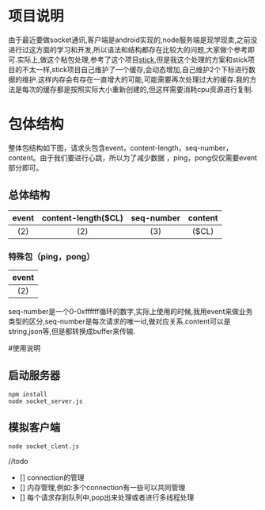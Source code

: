 # 项目说明
由于最近要做socket通讯,客户端是android实现的,node服务端是现学现卖,之前没进行过这方面的学习和开发,所以语法和结构都存在比较大的问题,大家做个参考即可.实际上,做这个粘包处理,参考了这个项目[stick](https://github.com/lvgithub/stick),但是我这个处理的方案和stick项目的不太一样,stick项目自己维护了一个缓存,会动态增加,自己维护2个下标进行数据的维护.这样内存会有存在一直增大的可能,可能需要再次处理过大的缓存.我的方法是每次的缓存都是按照实际大小重新创建的,但这样需要消耗cpu资源进行复制.
# 包体结构
整体包结构如下图，请求头包含event，content-length，seq-number，content。由于我们要进行心跳，所以为了减少数据 ，ping，pong仅仅需要event部分即可。
## 总体结构
| event   | content-length($CL)   | seq-number        |       content       |
|:-------:|:---------------------:|:-----------------:|:-------------------:|
| <num>(2)|   <num>(2)            | <num>(3)          | <buffer>($CL)       |

### 特殊包（ping，pong）

| event   |
|:-------:|
| <num>(2)|

seq-number是一个0-0xffffff循环的数字,实际上使用的时候,我用event来做业务类型的区分,seq-number是每次请求的唯一id,做对应关系.content可以是string,json等,但是都转换成buffer来传输.

#使用说明

## 启动服务器 
```
npm install
node socket_server.js
```

## 模拟客户端
```
node socket_clent.js
```

//todo  
 - [] connection的管理
 - [] 内存管理,例如:多个connection有一些可以共同管理
 - [] 每个请求存到队列中,pop出来处理或者进行多线程处理